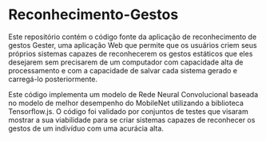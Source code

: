 # Reconhecimento-Gestos
Este repositório contém o código fonte da aplicação de reconhecimento de gestos Gester, uma aplicação Web que permite que os usuários criem seus próprios sistemas capazes de reconhecerem os gestos estáticos que eles desejarem sem precisarem de um computador com capacidade alta de processamento e com a capacidade de salvar cada sistema gerado e carregá-lo posteriormente.

Este código implementa um modelo de Rede Neural Convolucional baseada no modelo de melhor desempenho do MobileNet utilizando a biblioteca Tensorflow.js. O código foi validado por conjuntos de testes que visaram mostrar a sua viabilidade para se criar sistemas capazes de reconhecer os gestos de um indivíduo com uma acurácia alta.
